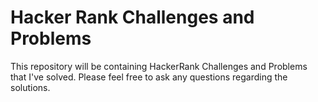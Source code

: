 # Hacker Rank Challenges and Problems

This repository will be containing HackerRank Challenges and Problems that I've solved.
Please feel free to ask any questions regarding the solutions.
